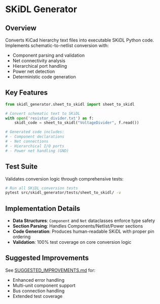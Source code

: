 # SKiDL Generator

## Overview
Converts KiCad hierarchy text files into executable SKiDL Python code. Implements schematic-to-netlist conversion with:
- Component parsing and validation
- Net connectivity analysis
- Hierarchical port handling
- Power net detection
- Deterministic code generation

## Key Features
```python
from skidl_generator.sheet_to_skidl import sheet_to_skidl

# Convert schematic text to SKiDL 
with open('resistor_divider.txt') as f:
    skidl_code = sheet_to_skidl("VoltageDivider", f.read())

# Generated code includes:
# - Component declarations
# - Net connections 
# - Hierarchical I/O ports
# - Power net handling (GND)
```

## Test Suite
Validates conversion logic through comprehensive tests:
```bash
# Run all SKiDL conversion tests
pytest src/skidl_generator/tests/sheet_to_skidl/ -v
```

## Implementation Details
- **Data Structures**: `Component` and `Net` dataclasses enforce type safety
- **Section Parsing**: Handles Components/Netlist/Power sections
- **Code Generation**: Produces human-readable SKiDL with proper pin ordering
- **Validation**: 100% test coverage on core conversion logic

## Suggested Improvements
See [SUGGESTED_IMPROVEMENTS.md](src/skidl_generator/sheet_to_skidl/SUGGESTED_IMPROVEMENTS.md) for:
- Enhanced error handling
- Multi-unit component support
- Bus connection handling
- Extended test coverage

